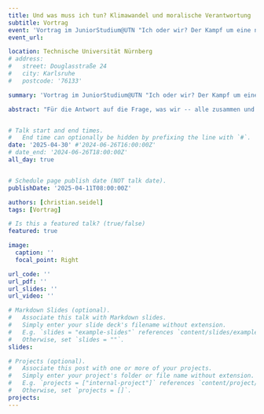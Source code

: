 ```yaml
---
title: Und was muss ich tun? Klimawandel und moralische Verantwortung
subtitle: Vortrag
event: 'Vortrag im JuniorStudium@UTN "Ich oder wir? Der Kampf um eine nachhaltige Zukunft"'
event_url: 

location: Technische Universität Nürnberg
# address:
#   street: Douglasstraße 24
#   city: Karlsruhe
#   postcode: '76133'

summary: 'Vortrag im JuniorStudium@UTN "Ich oder wir? Der Kampf um eine nachhaltige Zukunft", Technische Universität Nürnberg'

abstract: "Für die Antwort auf die Frage, was wir -- alle zusammen und jede Person für sich -- angesichts des Klimawandels tun sollen, sind moralische Erwägungen von besonderer Bedeutung: Überlegungen, denen zufolge wir aus moralischen Gründen verpflichtet sind, etwas zu tun und anderes zu unterlassen. Aber was genau fordert die Moral angesichts des Klimawandels von uns? Darf ich noch in den Urlaub fliegen, mit Öl heizen oder importierte Erdbeeren essen? Mache ich damit etwas falsch? Muss ich moralisch gesehen bestimmte Dinge tun oder lassen, auch wenn mein Tun oder Nichtstun hier gar keinen Unterschied zu machen scheint? Bin ich angesichts des Klimawandels überhaupt moralisch in der Verantwortung? --- In diesem Vortrag betrachten wir solche moralischen Fragen genauer, setzen uns argumentativ mit einigen Antworten auseinander und gewinnen so auch (beispielhaft) einen Einblick, wie man moralische Fragen dieser Art auf vernünftige Weise behandeln kann."


# Talk start and end times.
#   End time can optionally be hidden by prefixing the line with `#`.
date: '2025-04-30' #'2024-06-26T16:00:00Z'
# date_end: '2024-06-26T18:00:00Z'
all_day: true


# Schedule page publish date (NOT talk date).
publishDate: '2025-04-11T08:00:00Z'

authors: [christian.seidel]
tags: [Vortrag]

# Is this a featured talk? (true/false)
featured: true

image:
  caption: ''
  focal_point: Right

url_code: ''
url_pdf: ''
url_slides: ''
url_video: ''

# Markdown Slides (optional).
#   Associate this talk with Markdown slides.
#   Simply enter your slide deck's filename without extension.
#   E.g. `slides = "example-slides"` references `content/slides/example-slides.md`.
#   Otherwise, set `slides = ""`.
slides:

# Projects (optional).
#   Associate this post with one or more of your projects.
#   Simply enter your project's folder or file name without extension.
#   E.g. `projects = ["internal-project"]` references `content/project/deep-learning/index.md`.
#   Otherwise, set `projects = []`.
projects: 
---
```


